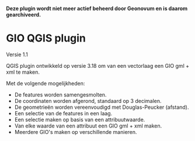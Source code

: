 **Deze plugin wordt niet meer actief beheerd door Geonovum en is daarom gearchiveerd.**

GIO QGIS plugin
===============
Versie 1.1

QGIS plugin ontwikkeld op versie 3.18 om van een vectorlaag een GIO gml + xml te
maken.

Met de volgende mogelijkheden:
- De features worden samengesmolten.
- De coordinaten worden afgerond, standaard op 3 decimalen.
- De geometrieën worden vereenvoudigd met Douglas-Peucker (afstand).
- Een selectie van de features in een laag.
- Een selectie maken op basis van een attribuutwaarde.
- Van elke waarde van een attribuut een GIO gml + xml maken.
- Meerdere GIO's maken op verschillende manieren.
